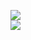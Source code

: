 [![](https://img.shields.io/badge/Made%20With-Github%20Spray-lightgrey.svg?style=for-the-badge&logo=github)](https://github.com/Annihil/github-spray#28636)  
[![](https://i.imgur.com/2DrTn0Z.gif)](https://github.com/Annihil/github-spray)